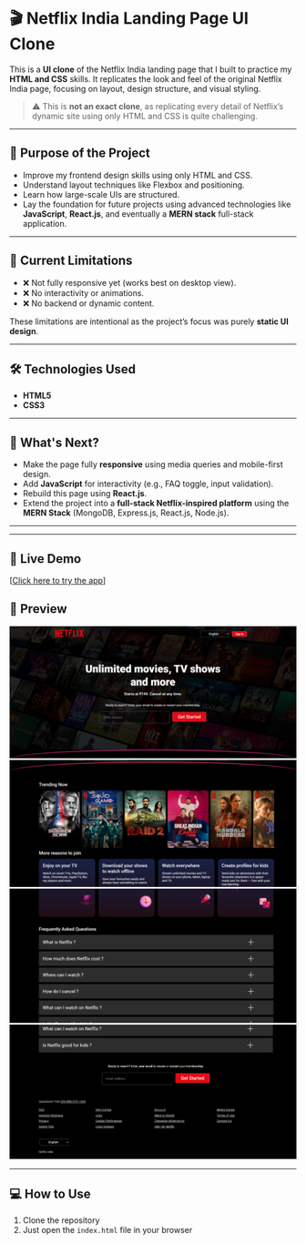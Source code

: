 # 🎬 Netflix India Landing Page UI Clone

This is a **UI clone** of the Netflix India landing page that I built to practice my **HTML and CSS** skills. It replicates the look and feel of the original Netflix India page, focusing on layout, design structure, and visual styling.

> ⚠️ This is **not an exact clone**, as replicating every detail of Netflix’s dynamic site using only HTML and CSS is quite challenging.

---

## 🚀 Purpose of the Project

- Improve my frontend design skills using only HTML and CSS.
- Understand layout techniques like Flexbox and positioning.
- Learn how large-scale UIs are structured.
- Lay the foundation for future projects using advanced technologies like **JavaScript**, **React.js**, and eventually a **MERN stack** full-stack application.

---

## 📱 Current Limitations

- ❌ Not fully responsive yet (works best on desktop view).
- ❌ No interactivity or animations.
- ❌ No backend or dynamic content.

These limitations are intentional as the project’s focus was purely **static UI design**.

---

## 🛠️ Technologies Used

- **HTML5**
- **CSS3**

---

## 📅 What's Next?

- Make the page fully **responsive** using media queries and mobile-first design.
- Add **JavaScript** for interactivity (e.g., FAQ toggle, input validation).
- Rebuild this page using **React.js**.
- Extend the project into a **full-stack Netflix-inspired platform** using the **MERN Stack** (MongoDB, Express.js, React.js, Node.js).


---
---

## 🚀 Live Demo
[[Click here to try the app](https://our-deepak.github.io/Netflix-India-Landing-page-UI-clone/)] 

## 📸 Preview

![Preview](./images/screenshot1.png)
![Preview](./images/screenshot2.png)
![Preview](./images/screenshot3.png)
![Preview](./images/screenshot4.png)

---

## 💻 How to Use
1. Clone the repository
2. Just open the `index.html` file in your browser
